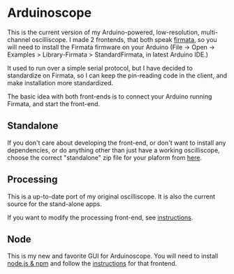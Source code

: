 # Arduinoscope

This is the current version of my Arduino-powered, low-resolution, multi-channel oscilliscope. I made 2 frontends, that both speak [firmata](http://firmata.org), so you will need to install the Firmata firmware on your Arduino (File -> Open -> Examples > Library-Firmata > StandardFirmata, in latest Arduino IDE.)

It used to run over a simple serial protocol, but I have decided to standardize on Firmata, so I can keep the pin-reading code in the client, and make installation more standardized.

The basic idea with both front-ends is to connect your Arduino running Firmata, and start the front-end.

## Standalone

If you don't care about developing the front-end, or don't want to install any dependencies, or do anything other than just have a working oscilliscope, choose the correct "standalone" zip file for your plaform from [here](https://github.com/konsumer/arduinoscope/releases/).


## Processing

This is a up-to-date port of my original oscilliscope. It is also the current source for the stand-alone apps.

If you want to modify the processing front-end, see [instructions](https://github.com/konsumer/arduinoscope/tree/master/processing).


## Node

This is my new and favorite GUI for Arduinoscope.  You will need to install [node.js & npm](http://nodejs.org/download/) and follow the [instructions](https://github.com/konsumer/arduinoscope/tree/master/arduinoscope.nw/) for that frontend.
